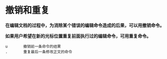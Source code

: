 # 撤销和重复

**在编辑文档的过程中，为消除某个错误的编辑命令造成的后果，可以用撤销命令。**

**如果用户希望在新的光标位置重复前面执行过的编辑命令，可用重复命令。**

    u       撤销前一条命令的结果
    .       重复最后一条修改正文的命令